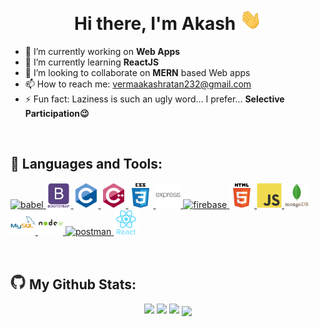 <h1 align = "center"> Hi there, I'm Akash <img src="https://github.com/ABSphreak/ABSphreak/blob/master/gifs/Hi.gif" width="35px"></h1>

- 🔭 I’m currently working on **Web Apps**
- 🌱 I’m currently learning **ReactJS**
- 👯 I’m looking to collaborate on **MERN** based Web apps
- 📫 How to reach me: [vermaakashratan232@gmail.com](mailto:vermaakashratan232@gmail.com)
- ⚡ Fun fact: Laziness is such an ugly word... I prefer... **Selective Participation😉**

<br/>

<h2 align="left">🔧 Languages and Tools:</h2>
<p align="left"> 
  <a href="https://babeljs.io/" target="_blank"> <img src="https://www.vectorlogo.zone/logos/babeljs/babeljs-icon.svg" alt="babel" width="40" height="40"/> </a> 
  <a href="https://getbootstrap.com" target="_blank"> <img src="https://raw.githubusercontent.com/devicons/devicon/master/icons/bootstrap/bootstrap-plain-wordmark.svg" alt="bootstrap" width="40" height="40"/> </a> 
  <a href="https://www.cprogramming.com/" target="_blank"> <img src="https://raw.githubusercontent.com/devicons/devicon/master/icons/c/c-original.svg" alt="c" width="40" height="40"/> </a> 
  <a href="https://www.w3schools.com/cpp/" target="_blank"> <img src="https://raw.githubusercontent.com/devicons/devicon/master/icons/cplusplus/cplusplus-original.svg" alt="cplusplus" width="40" height="40"/> </a> 
  <a href="https://www.w3schools.com/css/" target="_blank"> <img src="https://raw.githubusercontent.com/devicons/devicon/master/icons/css3/css3-original-wordmark.svg" alt="css3" width="40" height="40"/> </a> 
  <a href="https://expressjs.com" target="_blank"> <img src="https://raw.githubusercontent.com/devicons/devicon/master/icons/express/express-original-wordmark.svg" alt="express" width="40" height="40"/> </a> 
  <a href="https://firebase.google.com/" target="_blank"> <img src="https://www.vectorlogo.zone/logos/firebase/firebase-icon.svg" alt="firebase" width="40" height="40"/> </a> 
  <a href="https://www.w3.org/html/" target="_blank"> <img src="https://raw.githubusercontent.com/devicons/devicon/master/icons/html5/html5-original-wordmark.svg" alt="html5" width="40" height="40"/> </a> 
  <a href="https://developer.mozilla.org/en-US/docs/Web/JavaScript" target="_blank"> <img src="https://raw.githubusercontent.com/devicons/devicon/master/icons/javascript/javascript-original.svg" alt="javascript" width="40" height="40"/> </a> 
  <a href="https://www.mongodb.com/" target="_blank"> <img src="https://raw.githubusercontent.com/devicons/devicon/master/icons/mongodb/mongodb-original-wordmark.svg" alt="mongodb" width="40" height="40"/> </a> 
  <a href="https://www.mysql.com/" target="_blank"> <img src="https://raw.githubusercontent.com/devicons/devicon/master/icons/mysql/mysql-original-wordmark.svg" alt="mysql" width="40" height="40"/> </a> 
  <a href="https://nodejs.org" target="_blank"> <img src="https://raw.githubusercontent.com/devicons/devicon/master/icons/nodejs/nodejs-original-wordmark.svg" alt="nodejs" width="40" height="40"/> </a> 
  <a href="https://postman.com" target="_blank"> <img src="https://www.vectorlogo.zone/logos/getpostman/getpostman-icon.svg" alt="postman" width="40" height="40"/> </a> 
  <a href="https://reactjs.org/" target="_blank"> <img src="https://raw.githubusercontent.com/devicons/devicon/master/icons/react/react-original-wordmark.svg" alt="react" width="40" height="40"/> </a> 
</p>

<br/>

<h2 align="left"><img src='./assets/github-wavy.gif' width='25px'> My Github Stats:</h2>

<p align="center">
  
  <img src = "https://activity-graph.herokuapp.com/graph?username=akash-10-23&theme=react-dark&hide_border=true&area=true" width = 800>
  <img src = "https://github-readme-stats.vercel.app/api?username=akash-10-23&show_icons=true&theme=dark&hide_border=true" width = 400>
  <img src = "https://github-readme-streak-stats.herokuapp.com?user=akash-10-23&theme=dark&hide_border=true" width = 400> 
  <img align="center" src="https://github-readme-stats.vercel.app/api/top-langs/?username=akash-10-23&hide=Jupyter Notebook&layout=compact&theme=dark&hide_border=true"/>
  
</p>
